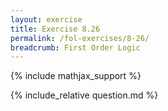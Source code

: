 ```yaml
---
layout: exercise
title: Exercise 8.26
permalink: /fol-exercises/8-26/
breadcrumb: First Order Logic
---
```


{% include mathjax_support %}

<div><i class="arrow-up" data-chapter="fol-exercises" data-exercise="ex_26" data-rating="0"></i></div>
{% include_relative question.md %}
